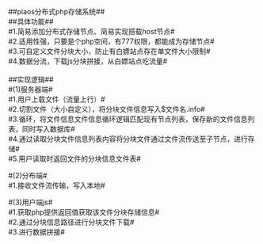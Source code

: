 ##piaos分布式php存储系统##
<br>
##具体功能##<br>
#1.简易添加分布式存储节点、简易实现搭载host节点#<br>
#2.适用性强，只要是个php空间，有777权限，都能成为存储节点#<br>
#3.可自定义文件分块大小，防止有白嫖站点存在单文件大小限制#<br>
#4.数据分流，下载js分块拼接，从白嫖站点吃流量#<br>
<br>
##实现逻辑##<br>
#(1)服务器端#<br>
#1.用户上载文件（流量上行）#<br>
#2.切割文件（大小自定义），将分块文件信息写入$文件名.info#<br>
#3.循环，将文件信息文件信息循环逻辑匹配现有节点列表，保存新的文件信息列表，同时写入数据库#<br>
#4.通过读取分块文件信息列表内容将分块文件通过文件流传送至子节点，进行存储#<br>
#5.用户读取时返回文件的分块信息文件表#<br>

#(2)分布端#<br>
#1.接收文件流传输，写入本地#<br>

#(3)用户端js#<br>
#1.获取php提供返回值获取该文件分块存储信息#<br>
#2.通过分块信息路径进行分块文件下载#<br>
#3.进行数据拼接#<br>

